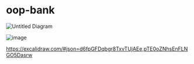 # oop-bank

![Untitled Diagram](https://github.com/user-attachments/assets/1dd50c02-e41d-4c07-9ae0-8544b21caec7)

![image](https://github.com/user-attachments/assets/6f92e6fe-1e6c-4c69-a2c0-6837b4d706bf)

https://excalidraw.com/#json=d6fpGFDqbgr8TxvTUjAEe,pTE0oZNhsEnFLNGO5Dasrw






